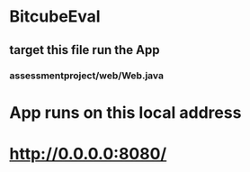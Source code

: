 # BitcubeEval

## target this file  run the App

### assessmentproject/web/Web.java
# App runs on this local address 
# http://0.0.0.0:8080/
